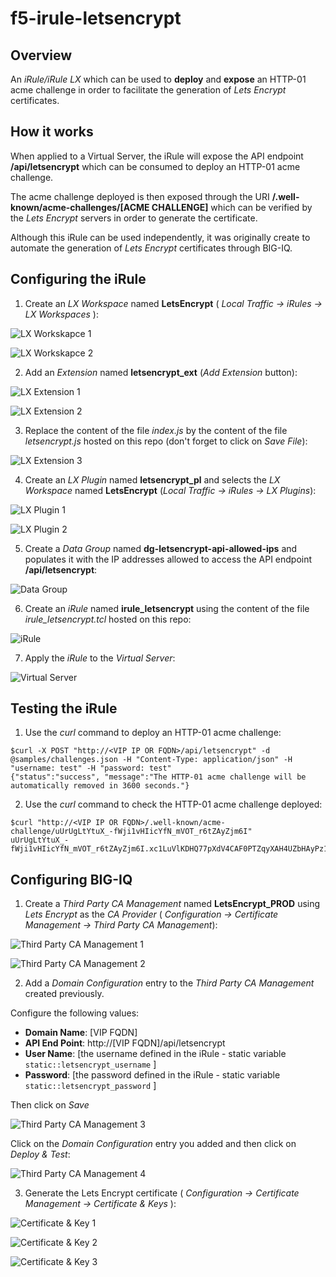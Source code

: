 # f5-irule-letsencrypt
## Overview

An *iRule/iRule LX* which can be used to **deploy** and **expose** an HTTP-01 acme challenge in order to facilitate the generation of *Lets Encrypt* certificates.

## How it works

When applied to a Virtual Server, the iRule will expose the API endpoint **/api/letsencrypt** which can be consumed to deploy an HTTP-01 acme challenge. 

The acme challenge deployed is then exposed through the URI **/.well-known/acme-challenges/[ACME CHALLENGE]** which can be verified by the *Lets Encrypt* servers in order to generate the certificate. 

Although this iRule can be used independently, it was originally create to automate the generation of *Lets Encrypt* certificates through BIG-IQ.

## Configuring the iRule

1. Create an *LX Workspace* named **LetsEncrypt** ( *Local Traffic -> iRules -> LX Workspaces* ):

 ![LX Workskapce 1](/images/001.png)

 ![LX Workskapce 2](/images/002.png)

2. Add an *Extension* named **letsencrypt_ext** (*Add Extension* button):

 ![LX Extension 1](/images/003.png)

 ![LX Extension 2](/images/004.png)

3. Replace the content of the file *index.js* by the content of the file *letsencrypt.js* hosted on this repo (don't forget to click on *Save File*):

 ![LX Extension 3](/images/005.png)

4. Create an *LX Plugin* named **letsencrypt_pl** and selects the *LX Workspace* named **LetsEncrypt** (*Local Traffic -> iRules -> LX Plugins*):

 ![LX Plugin 1](/images/006.png)

 ![LX Plugin 2](/images/007.png)

5. Create a *Data Group* named **dg-letsencrypt-api-allowed-ips** and populates it with the IP addresses allowed to access the API endpoint **/api/letsencrypt**:

 ![Data Group](/images/008.png)

6. Create an *iRule* named **irule_letsencrypt** using the content of the file *irule_letsencrypt.tcl* hosted on this repo:

 ![iRule](/images/009.png)

7. Apply the *iRule* to the *Virtual Server*:

 ![Virtual Server](/images/010.png)

## Testing the iRule

1. Use the *curl* command to deploy an HTTP-01 acme challenge:

```
$curl -X POST "http://<VIP IP OR FQDN>/api/letsencrypt" -d @samples/challenges.json -H "Content-Type: application/json" -H "username: test" -H "password: test" 
{"status":"success", "message":"The HTTP-01 acme challenge will be automatically removed in 3600 seconds."}
```

2. Use the *curl* command to check the HTTP-01 acme challenge deployed:

```
$curl "http://<VIP IP OR FQDN>/.well-known/acme-challenge/uUrUgLtYtuX_-fWji1vHIicYfN_mVOT_r6tZAyZjm6I" 
uUrUgLtYtuX_-fWji1vHIicYfN_mVOT_r6tZAyZjm6I.xc1LuVlKDHQ77pXdV4CAF0PTZqyXAH4UZbHAyPz1nBU
```

## Configuring BIG-IQ

1. Create a *Third Party CA Management* named **LetsEncrypt_PROD** using *Lets Encrypt* as the *CA Provider* ( *Configuration -> Certificate Management -> Third Party CA Management*):

 ![Third Party CA Management 1](/images/011.png)

 ![Third Party CA Management 2](/images/012.png)

 2. Add a *Domain Configuration* entry to the *Third Party CA Management* created previously. 

 Configure the following values:

 - **Domain Name**: [VIP FQDN]
 - **API End Point**: http://[VIP FQDN]/api/letsencrypt
 - **User Name**: [the username defined in the iRule - static variable ```static::letsencrypt_username``` ]
 - **Password**: [the password defined in the iRule - static variable ```static::letsencrypt_password``` ]

Then click on *Save* 

![Third Party CA Management 3](/images/013.png)

Click on the *Domain Configuration* entry you added and then click on *Deploy & Test*:

![Third Party CA Management 4](/images/014.png)

3. Generate the Lets Encrypt certificate ( *Configuration -> Certificate Management -> Certificate & Keys* ): 

![Certificate & Key 1](/images/015.png)

![Certificate & Key 2](/images/016.png)

![Certificate & Key 3](/images/017.png)
